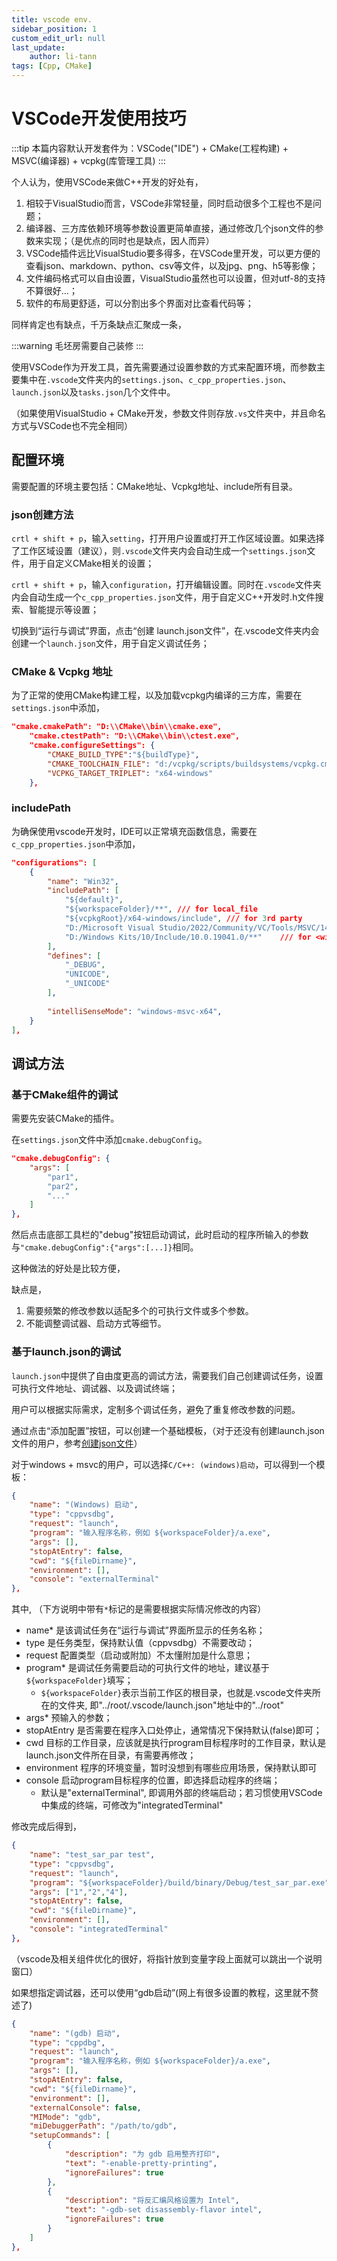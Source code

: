 ```yaml
---
title: vscode env.
sidebar_position: 1
custom_edit_url: null
last_update:
    author: li-tann
tags: [Cpp, CMake]
---
```


# VSCode开发使用技巧

:::tip
本篇内容默认开发套件为：VSCode("IDE") + CMake(工程构建) + MSVC(编译器) + vcpkg(库管理工具)
:::

个人认为，使用VSCode来做C++开发的好处有，

1. 相较于VisualStudio而言，VSCode非常轻量，同时启动很多个工程也不是问题；
2. 编译器、三方库依赖环境等参数设置更简单直接，通过修改几个json文件的参数来实现；（是优点的同时也是缺点，因人而异）
3. VSCode插件远比VisualStudio要多得多，在VSCode里开发，可以更方便的查看json、markdown、python、csv等文件，以及jpg、png、h5等影像；
4. 文件编码格式可以自由设置，VisualStudio虽然也可以设置，但对utf-8的支持不算很好...；
5. 软件的布局更舒适，可以分割出多个界面对比查看代码等；

同样肯定也有缺点，千万条缺点汇聚成一条，

:::warning
毛坯房需要自己装修
:::

使用VSCode作为开发工具，首先需要通过设置参数的方式来配置环境，而参数主要集中在`.vscode`文件夹内的`settings.json`、`c_cpp_properties.json`、`launch.json`以及`tasks.json`几个文件中。

（如果使用VisualStudio + CMake开发，参数文件则存放`.vs`文件夹中，并且命名方式与VSCode也不完全相同）

## 配置环境

需要配置的环境主要包括：CMake地址、Vcpkg地址、include所有目录。

### json创建方法

`crtl + shift + p`，输入`setting`，打开用户设置或打开工作区域设置。如果选择了工作区域设置（建议），则`.vscode`文件夹内会自动生成一个`settings.json`文件，用于自定义CMake相关的设置；

`crtl + shift + p`，输入`configuration`，打开编辑设置。同时在`.vscode`文件夹内会自动生成一个`c_cpp_properties.json`文件，用于自定义C++开发时.h文件搜索、智能提示等设置；

切换到“运行与调试”界面，点击“创建 launch.json文件”，在.vscode文件夹内会创建一个`launch.json`文件，用于自定义调试任务；

### CMake & Vcpkg 地址

为了正常的使用CMake构建工程，以及加载vcpkg内编译的三方库，需要在`settings.json`中添加，

```json
"cmake.cmakePath": "D:\\CMake\\bin\\cmake.exe",
    "cmake.ctestPath": "D:\\CMake\\bin\\ctest.exe",
    "cmake.configureSettings": {
        "CMAKE_BUILD_TYPE":"${buildType}",
        "CMAKE_TOOLCHAIN_FILE": "d:/vcpkg/scripts/buildsystems/vcpkg.cmake",
        "VCPKG_TARGET_TRIPLET": "x64-windows"
    },
```

### includePath

为确保使用vscode开发时，IDE可以正常填充函数信息，需要在`c_cpp_properties.json`中添加，

```json
"configurations": [
    {
        "name": "Win32",
        "includePath": [
            "${default}",
            "${workspaceFolder}/**", /// for local_file
            "${vcpkgRoot}/x64-windows/include", /// for 3rd party
            "D:/Microsoft Visual Studio/2022/Community/VC/Tools/MSVC/14.39.33519/include", /// for <stdxxx>
            "D:/Windows Kits/10/Include/10.0.19041.0/**"    /// for <windows.h> 
        ],
        "defines": [
            "_DEBUG",
            "UNICODE",
            "_UNICODE"
        ],
        
        "intelliSenseMode": "windows-msvc-x64",
    }
],
```

## 调试方法

### 基于CMake组件的调试

需要先安装CMake的插件。

在`settings.json`文件中添加`cmake.debugConfig`。

```json
"cmake.debugConfig": {
    "args": [
        "par1",
        "par2",
        "..."
    ]
},
```

然后点击底部工具栏的"debug"按钮启动调试，此时启动的程序所输入的参数与`"cmake.debugConfig":{"args":[...]}`相同。

这种做法的好处是比较方便，

缺点是，

1. 需要频繁的修改参数以适配多个的可执行文件或多个参数。
2. 不能调整调试器、启动方式等细节。

### 基于launch.json的调试

`launch.json`中提供了自由度更高的调试方法，需要我们自己创建调试任务，设置可执行文件地址、调试器、以及调试终端；

用户可以根据实际需求，定制多个调试任务，避免了重复修改参数的问题。

通过点击“添加配置”按钮，可以创建一个基础模板，（对于还没有创建launch.json文件的用户，参考[创建json文件](#json创建方法)）

对于windows + msvc的用户，可以选择`C/C++: (windows)启动`，可以得到一个模板：

```json
{
    "name": "(Windows) 启动",
    "type": "cppvsdbg",
    "request": "launch",
    "program": "输入程序名称，例如 ${workspaceFolder}/a.exe",
    "args": [],
    "stopAtEntry": false,
    "cwd": "${fileDirname}",
    "environment": [],
    "console": "externalTerminal"
},
```

其中, （下方说明中带有`*`标记的是需要根据实际情况修改的内容）

- name* 是该调试任务在“运行与调试”界面所显示的任务名称；
- type 是任务类型，保持默认值（cppvsdbg）不需要改动；
- request 配置类型（启动或附加）不太懂附加是什么意思；
- program* 是调试任务需要启动的可执行文件的地址，建议基于`${workspaceFolder}`填写；
  - `${workspaceFolder}`表示当前工作区的根目录，也就是.vscode文件夹所在的文件夹, 即"../root/.vscode/launch.json"地址中的"../root"
- args* 预输入的参数；
- stopAtEntry 是否需要在程序入口处停止，通常情况下保持默认(false)即可；
- cwd 目标的工作目录，应该就是执行program目标程序时的工作目录，默认是launch.json文件所在目录，有需要再修改；
- environment 程序的环境变量，暂时没想到有哪些应用场景，保持默认即可
- console 启动program目标程序的位置，即选择启动程序的终端；
  - 默认是"externalTerminal", 即调用外部的终端启动；若习惯使用VSCode中集成的终端，可修改为"integratedTerminal"

修改完成后得到，

```json
{
    "name": "test_sar_par test",
    "type": "cppvsdbg",
    "request": "launch",
    "program": "${workspaceFolder}/build/binary/Debug/test_sar_par.exe",
    "args": ["1","2","4"],
    "stopAtEntry": false,
    "cwd": "${fileDirname}",
    "environment": [],
    "console": "integratedTerminal"
},
```

（vscode及相关组件优化的很好，将指针放到变量字段上面就可以跳出一个说明窗口）

如果想指定调试器，还可以使用“gdb启动”(网上有很多设置的教程，这里就不赘述了)

```json
{
    "name": "(gdb) 启动",
    "type": "cppdbg",
    "request": "launch",
    "program": "输入程序名称，例如 ${workspaceFolder}/a.exe",
    "args": [],
    "stopAtEntry": false,
    "cwd": "${fileDirname}",
    "environment": [],
    "externalConsole": false,
    "MIMode": "gdb",
    "miDebuggerPath": "/path/to/gdb",
    "setupCommands": [
        {
            "description": "为 gdb 启用整齐打印",
            "text": "-enable-pretty-printing",
            "ignoreFailures": true
        },
        {
            "description": "将反汇编风格设置为 Intel",
            "text": "-gdb-set disassembly-flavor intel",
            "ignoreFailures": true
        }
    ]
},
```
